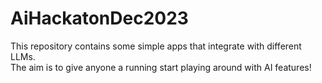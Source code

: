# AiHackatonDec2023

This repository contains some simple apps that integrate with different LLMs.  
The aim is to give anyone a running start playing around with AI features!
